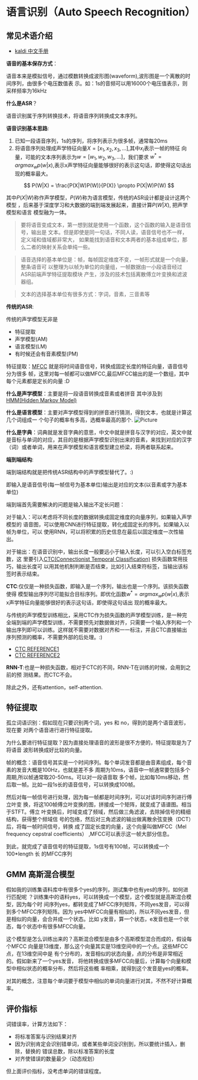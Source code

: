 # 语言识别（Auto Speech Recognition）

## 常见术语介绍

- [kaldi 中文手册](https://shiweipku.gitbooks.io/chinese-doc-of-kaldi/content/) 

**语音的基本保存方式**：

语音本来是模拟信号，通过模数转换成波形图(waveform),波形图是一个离散的时间序列，由很多个电压数值表
示。如：1s的音频可以用16000个电压值表示，则采样频率为16kHz

**什么是ASR**？

语音识别属于序列转换技术，将语音序列转换成文本序列。

**语音识别基本思路**:

1. 已知一段语音序列，1s的序列，将序列表示为很多帧，通常每20ms
2. 将语音序列处理成声学特征向量$X=[x_1, x_2, x_3,...]$,其中$x_i$表示一帧的特征
   向量，可能的文本序列表示为$w=[w_1, w_2, w_3,...]$，我们要求
   $w^*=argmax_wp(w|x)$,表示x声学特征向量能够很好的表示这句话，即使得这句话出
   现的概率最大。

$$
P(W|X) = \frac{P(X|W)P(W)}{P(X)}
\propto
P(X|W)P(W)
$$

其中$P(X|W)$称作声学模型，$P(W)$称为语言模型，传统的ASR设计都是设计这两个模型
，后来基于深度学习和大数据的端到端发展起来，直接计算$P(W|X)$, 把声学模型和语言
模型融为一体。

> 要将语音变成文本，第一想到就是使用一个函数，这个函数的输入是语音信号，输出是
> 文本。但是即使是同一句话，不同人读，语音信号也不一样，定义域和值域都非常大，
> 如果能找到语音和文本两者的基本组成单位，那么二者的映射关系会单纯一些。

> 语音选择的基本单位是：帧，每帧固定维度不变，一帧形式就是一个向量，整条语音可
> 以整理为以帧为单位的向量组，一帧数据由一小段语音经过ASR前端声学特征提取模块
> 产生，涉及的技术包括离散傅立叶变换和滤波器组。

> 文本的选择基本单位有很多方式：字词，音素，三音素等

**传统的ASR**:

传统的声学模型无非是

- 特征提取
- 声学模型(AM)
- 语言模型(LM)
- 有时候还会有音素模型(PM)

特征提取：[MFCC](http://www.hzhcontrols.com/new-940426.html) 就是将时间语音信号，转换成固定长度的特征向量，语音信号分为很多
帧，这里对每一帧都可以做MFCC,最后MFCC输出的是一个数组，其中每个元素都是定长的向量 :D

**什么是声学模型**：主要是将一段语音转换成音素或者拼音 其中涉及到[HMM(Hidden Markov Model)](https://zhuanlan.zhihu.com/p/224770895)

**什么是语言模型**：主要对声学模型得到的拼音进行猜测，得到文本，也就是计算这几个词组成一
个句子的概率有多高，选概率最高的那个.
![Picture](https://pic1.zhimg.com/v2-f6a3c10ef3f8d6780abf53fb660571b0_b.webp)

**什么是字典**：词典就是发音字典的意思，中文中就是拼音与汉字的对应，英文中就是音标与单词的对应，其目的是根据声学模型识别出来的音素，来找到对应的汉字（词）或者单词，用来在声学模型和语言模型建立桥梁，将两者联系起来。

**端到端结构**:

端到端结构就是把传统ASR结构中的声学模型替代了。:)

即输入是语音信号(每一帧信号为基本单位)输出是对应的文本(以音素或字为基本单位)

端到端首先需要解决的问题是输入输出不定长问题：

对于输入：可以考虑将不同长度的数据转换成固定维度的向量序列，如果输入声学模型的
语音图，可以使用CNN进行特征提取，转化成固定长的序列。如果输入以帧为单位，可以
使用RNN，可以将积累的历史信息在最后以固定维度一次性输出。

对于输出：在语音识别中，输出长度一般要远小于输入长度，可以引入空白标签充数，这
里要引入[CTC(Connectionist Temporal Classification)](https://zhuanlan.zhihu.com/p/36488476?spm=a2c6h.12873639.0.0.78641e800SrLpI) 损失函数常用技巧，输出长度可
以用其他机制判断是否结束，比如引入结束符标签，当输出该标签时表示结束。

**CTC**:仅仅是一种损失函数，即输入是一个序列，输出也是一个序列。该损失函数使得
模型输出序列尽可能拟合目标序列。即优化函数$w^*=argmax_wp(w|x)$,表示x声学特征向量能够很好的表示这句话，即使得这句话出
现的概率最大。

与传统的声学模型训练相比，采用CTC作为损失函数的声学模型训练，是一种完全端到端的声学模型训练，不需要预先对数据做对齐，只需要一个输入序列和一个输出序列即可以训练。这样就不需要对数据对齐和一一标注，并且CTC直接输出序列预测的概率，不需要外部的后处理。:)

- [CTC REFERENCE1](https://xiaodu.io/ctc-explained/) 
- [CTC REFERENCE2](https://xiaodu.io/ctc-explained-part2/) 

**RNN-T**:也是一种损失函数，相对于CTC的不同，RNN-T在训练的时候，会用到之前的预
测结果。而CTC不会。

除此之外，还有attention，self-attention.


## 特征提取

孤立词语识别：假如现在只要识别两个词，yes 和 no，得到的是两个语音波形，现在要
对两个语音进行进行特征提取。

为什么要进行特征提取？因为直接处理语音的波形是很不方便的，特征提取是为了将语音
波形转换成好比较的向量。

帧的概念：语音信号其实是一个时间序列。每个单词发音都是由音素组成，每个音素的发音大概是100Hz，也就是差不多
周期为10ms，语音中一帧通常要包括多个周期,所以帧通常取20-50ms。可以对一段语音取
多个帧，比如每10ms移动，然后取一帧。比如一段1s长的语音信号，可以转换成100帧。

然后对每一帧信号进行处理，因为每一帧都是时间序列，可以对该时间序列进行傅立叶变
换，将这100帧傅立叶变换的图，拼接成一个矩阵，就变成了语谱图。相当于STFT。傅立
叶变换后，时域变成了频域，然后做三角滤波，去除掉信号的精细结构，获得整个频域信
号的包络，然后对三角滤波的输出做离散余弦变换（DCT）后，将每一帧时间信号，转换
成了固定长度的向量，这个向量叫做MFCC（Mel frequency cepstral coefficients）
,MFCC可以表示这一帧大部分信息。

到此，就完成了语音信号的特征提取，1s信号有100帧，可以转换成一个100\*length 长
的MFCC序列

## GMM 高斯混合模型

假如我的训练集语料库中有很多个yes的序列，测试集中也有yes的序列，如何进行匹配呢
？训练集中的语料yes，可以转换成一个模型，这个模型就是高斯混合模型，因为每个时
间序列yes，都转变成了MFCC序列矩阵，不同yes发音，可以得到多个MFCC序列矩阵。因为
yes中MFCC向量有相似的，所以不同yes发音，但是相似的向量，会合并成一个状态。比如
y发音，算一个状态，e发音也是一个状态，每个状态中有很多MFCC向量。

这个模型是怎么训练出来的？高斯混合模型是由多个高斯模型混合而成的，假设每个MFCC
向量是13维度，那么这个向量其实是13维空间中的一个点。这些MFCC点，在13维空间中是
有个分布的，发音相似的状态向量，点的分布是非常相近的。假如新来了一个yes发音，
将他转换成很多MFCC向量后，计算每个向量和模型中相似状态的概率分布，然后将这些概
率相乘，就得到这个发音是yes的概率。

对其的概念，注意每个单词要于模型中相似的单词向量进行对其，不然不好计算概率。


## 评价指标

词错误率，计算方法如下：
- 将标准答案与识别结果对齐
- 因为识别肯定会识别错单词，或者某些单词没识别到，所以要统计插入，删除，替换的
  错误总数，除以标准答案的长度
- 对齐使错误的数量最少（动态规划）

但上面评价指标，没考虑单词的错误程度。
